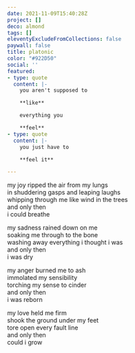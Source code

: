 ```yaml
---
date: 2021-11-09T15:40:28Z
project: []
deco: almond
tags: []
eleventyExcludeFromCollections: false
paywall: false
title: platonic
color: "#922D50"
social: ''
featured:
- type: quote
  content: |-
    you aren't supposed to

    **like**

    everything you

    **feel**
- type: quote
  content: |-
    you just have to

    **feel it**

---
```

my joy ripped the air from my lungs  
in shuddering gasps and leaping laughs  
whipping through me like wind in the trees  
and only then  
i could breathe

> 

my sadness rained down on me  
soaking me through to the bone  
washing away everything i thought i was  
and only then  
i was dry

> 

my anger burned me to ash  
immolated my sensibility  
torching my sense to cinder  
and only then  
i was reborn

> 

my love held me firm  
shook the ground under my feet  
tore open every fault line  
and only then  
could i grow